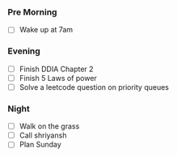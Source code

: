 ### Pre Morning 

- [ ] Wake up at 7am 

### Evening 

- [ ] Finish DDIA Chapter 2 
- [ ] Finish 5 Laws of power 
- [ ] Solve a leetcode question on priority queues 

### Night

- [ ] Walk on the grass 
- [ ] Call shriyansh 
- [ ] Plan Sunday 